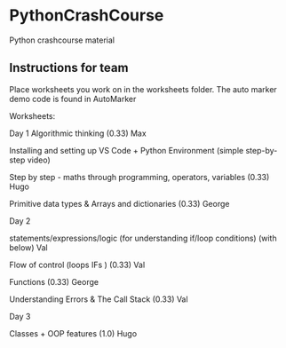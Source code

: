 # PythonCrashCourse
Python crashcourse material

## Instructions for team
Place worksheets you work on in the worksheets folder. The auto marker demo code is found in AutoMarker

Worksheets:

Day 1
Algorithmic thinking (0.33) Max

Installing and setting up VS Code + Python Environment (simple step-by-step video)

Step by step - maths through programming, operators, variables (0.33) Hugo

Primitive data types & Arrays and dictionaries (0.33) George

Day 2

statements/expressions/logic (for understanding if/loop conditions) (with below) Val

Flow of control (loops IFs ) (0.33) Val

Functions (0.33) George

Understanding Errors & The Call Stack (0.33) Val

Day 3

Classes + OOP features (1.0) Hugo
